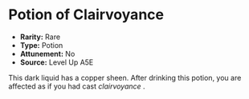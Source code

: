 
# Potion of Clairvoyance

* **Rarity:** Rare
* **Type:** Potion
* **Attunement:** No
* **Source:** Level Up A5E


This dark liquid has a copper sheen. After drinking this potion, you are affected as if you had cast _clairvoyance_ .
